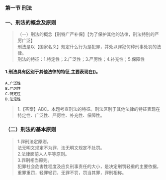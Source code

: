 
### 第一节 刑法
### 一、刑法的概念及原则
>   （一）刑法的概念【刑特广严补保】【为了保护其他的法律，刑法特别的严厉广泛】   
        刑法是以【国家名义】规定什么行为是犯罪，并处以罪犯何种刑事处罚的法律。   
        刑法的特征：1.特定性；2.广泛性；3.严厉性；4.补充性；5.保障性   

#### 1.刑法具有区别于其他法律的特征,主要表现在()。
    A.广泛性
    B.严厉性
    C.特定性
    D.法定性
>   1.【答案】ABC。本题考查刑法的特征。刑法区别于其他法律的特征表现在
    特定性、广泛性、严厉性、补充性、保障性。 


### （二）刑法的基本原则
>   1.罪刑法定原则。     
        法无明文规定不为罪，法无明文规定不处罚。     
    2.法律面前人人平等原则。     
    3.罪刑相当原则。     
        犯罪社会危害性程度及应负刑事责任的大小，是决定刑罚轻重的主要依据，     
        重罪重罚，轻罪轻罚，无罪不罚，罚当其罪，罪刑相称。     